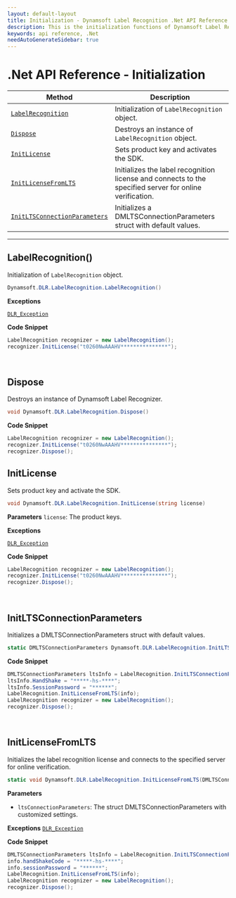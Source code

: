 ```yaml
---
layout: default-layout
title: Initialization - Dynamsoft Label Recognition .Net API Reference
description: This is the initialization functions of Dynamsoft Label Recognition for .Net API Reference.
keywords: api reference, .Net
needAutoGenerateSidebar: true
---
```


# .Net API Reference - Initialization

| Method               | Description |
|----------------------|-------------|
  | [`LabelRecognition`](#labelrecognition) | Initialization of `LabelRecognition` object.|
  | [`Dispose`](#dispose) | Destroys an instance of `LabelRecognition` object.|   
  | [`InitLicense`](#initlicense) | Sets product key and activates the SDK. |
  | [`InitLicenseFromLTS`](#initlicensefromlts) | Initializes the label recognition license and connects to the specified server for online verification. |
  | [`InitLTSConnectionParameters`](#initltsconnectionparameters) | Initializes a DMLTSConnectionParameters struct with default values. |

  ---

## LabelRecognition()

Initialization of `LabelRecognition` object.

```csharp
Dynamsoft.DLR.LabelRecognition.LabelRecognition()
```

**Exceptions**

[`DLR_Exception`](../class/label-recognition-exception.md)


**Code Snippet**
```csharp
LabelRecognition recognizer = new LabelRecognition();
recognizer.InitLicense("t0260NwAAAHV***************");
```

&nbsp;


## Dispose
Destroys an instance of Dynamsoft Label Recognizer.

```csharp
void Dynamsoft.DLR.LabelRecognition.Dispose()	
```

**Code Snippet**

```csharp
LabelRecognition recognizer = new LabelRecognition();
recognizer.InitLicense("t0260NwAAAHV***************");
recognizer.Dispose();
```


## InitLicense
Sets product key and activate the SDK.

```csharp
void Dynamsoft.DLR.LabelRecognition.InitLicense(string license)
```   

**Parameters**
`license`: The product keys.

**Exceptions**

[`DLR_Exception`](../class/label-recognition-exception.md)

**Code Snippet**
```csharp
LabelRecognition recognizer = new LabelRecognition();
recognizer.InitLicense("t0260NwAAAHV***************");
recognizer.Dispose();
```

&nbsp;

## InitLTSConnectionParameters
Initializes a DMLTSConnectionParameters struct with default values.

```csharp
static DMLTSConnectionParameters Dynamsoft.DLR.LabelRecognition.InitLTSConnectionParameters()
```   

**Code Snippet**
```csharp
DMLTSConnectionParameters ltsInfo = LabelRecognition.InitLTSConnectionParameters();
ltsInfo.HandShake = "*****-hs-****";
ltsInfo.SessionPassword = "******";
LabelRecognition.InitLicenseFromLTS(info);
LabelRecognition recognizer = new LabelRecognition();
recognizer.Dispose();
```

&nbsp;


## InitLicenseFromLTS
Initializes the label recognition license and connects to the specified server for online verification.

```csharp
static void Dynamsoft.DLR.LabelRecognition.InitLicenseFromLTS(DMLTSConnectionParameters ltsConnectionParameters)
```   

**Parameters**
- `ltsConnectionParameters`: The struct DMLTSConnectionParameters with customized settings.  

**Exceptions**
[`DLR_Exception`](../class/label-recognition-exception.md)

**Code Snippet**
```csharp
DMLTSConnectionParameters ltsInfo = LabelRecognition.InitLTSConnectionParameters();
info.handShakeCode = "*****-hs-****";
info.sessionPassword = "******";
LabelRecognition.InitLicenseFromLTS(info);
LabelRecognition recognizer = new LabelRecognition();
recognizer.Dispose();
```

&nbsp;

